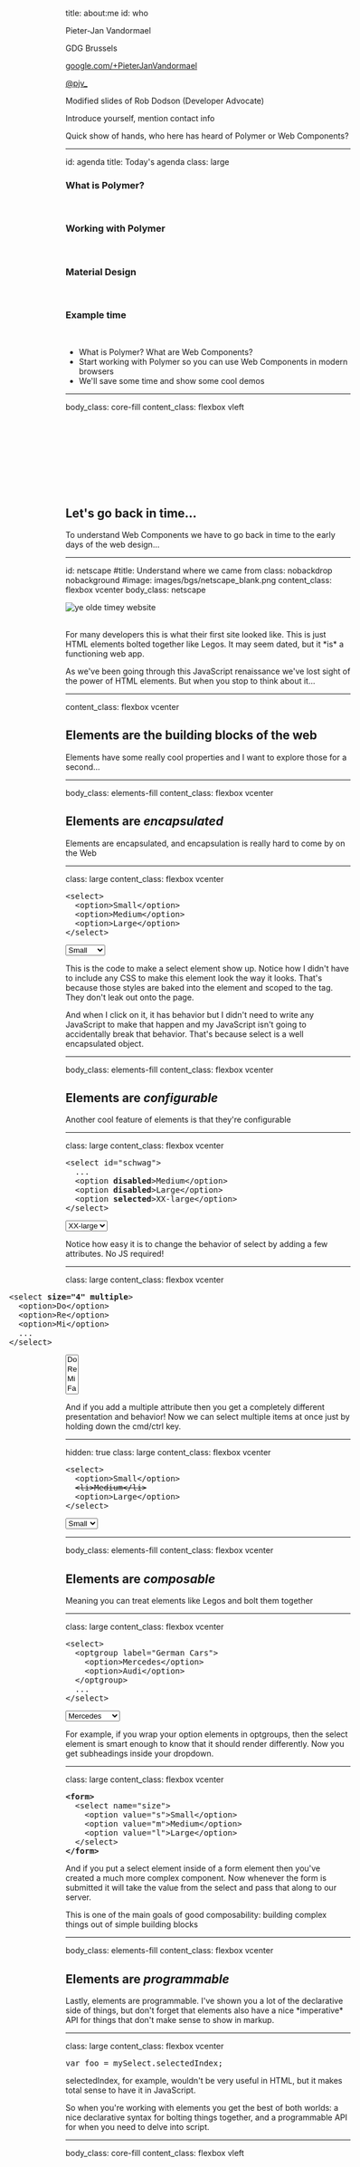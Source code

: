 title: about:me
id: who

<p class="avatar rounded"></p>

<p>Pieter-Jan Vandormael</p>
<p>GDG Brussels</p>

<p class="topmargin"></p>

<i class="icon icon-google-plus"></i>
<a rel="author" href="http://google.com/+PieterJanVandormael">google.com/+PieterJanVandormael</a>

<i class="icon icon-twitter"></i>
<a rel="author" href="http://twitter.com/pjv_">@pjv_</a>

<p class="topmargin"></p>

<p>Modified slides of Rob Dodson (Developer Advocate)</p>

<aside class="note">
  <section>
    <p>Introduce yourself, mention contact info</p>
    <p>
      Quick show of hands, who here has heard of Polymer or Web Components?
    </p>
  </section>
</aside>

---

id: agenda
title: Today's agenda
class: large

<div class="topmargin">
  <div>
    <h3>What is Polymer?</h3>
    <br>
  </div>
  <div>
    <h3>Working with Polymer</h3>
    <br>
  </div>
  <div>
    <h3>Material Design</h3>
    <br>
  </div>
  <div>
    <h3>Example time</h3>
    <br>
  </div>
</div>

<aside class="note">
  <section>
    <ul>
      <li>What is Polymer? What are Web Components?</li>
      <li>Start working with Polymer so you can use Web Components in modern browsers</li>
      <li>We'll save some time and show some cool demos</li>
    </ul>
  </section>
</aside>

---

body_class: core-fill
content_class: flexbox vleft

<h2 style="margin-top: 33%">Let's go back in time...</h2>

<aside class="note">
  <section>
    <p>To understand Web Components we have to go back in time to the early days of the web design...</p>
  </section>
</aside>

---

id: netscape
#title: Understand where we came from
class: nobackdrop nobackground
#image: images/bgs/netscape_blank.png
content_class: flexbox vcenter
body_class: netscape

<img src="images/screenshots/old-site.png" alt="ye olde timey website">

<aside class="note">
  <section>
    <br>
    <p>
      For many developers this is what their first site looked like. This is just HTML elements bolted together like Legos. It may seem dated, but it *is* a functioning web app.
    </p>
    <p>
      As we've been going through this JavaScript renaissance we've lost sight of the power of HTML elements. But when you stop to think about it...
    </p>
  </section>
</aside>

---

content_class: flexbox vcenter

<h2>Elements are the building blocks of the web</h2>
<img src="./images/screenshots/legos.png" style="position: absolute; bottom: -500px; right: -350px;">

<aside class="note">
  <section>
    <p>
      Elements have some really cool properties and I want to explore those for a second...
    </p>
  </section>
</aside>

---

body_class: elements-fill
content_class: flexbox vcenter

<h2 class="faded">Elements are <em>encapsulated</em></h2>

<aside class="note">
  <section>
    <p>Elements are encapsulated, and encapsulation is really hard to come by on the Web</p>
  </section>
</aside>

---

class: large
content_class: flexbox vcenter

<pre class="nohighlight">
&lt;select>
  &lt;option>Small&lt;/option>
  &lt;option>Medium&lt;/option>
  &lt;option>Large&lt;/option>
&lt;/select>
</pre>

<select class="corner top right">
  <option>Small</option>
  <option>Medium</option>
  <option>Large</option>
</select>

<aside class="note">
  <section>
    <p>This is the code to make a select element show up. Notice how I didn't have to include any CSS to make this element look the way it looks. That's because those styles are baked into the element and scoped to the tag. They don't leak out onto the page.</p>
    <p>And when I click on it, it has behavior but I didn't need to write any JavaScript to make that happen and my JavaScript isn't going to accidentally break that behavior. That's because select is a well encapsulated object.</p>
  </section>
</aside>

---

body_class: elements-fill
content_class: flexbox vcenter

<h2 class="faded">Elements are <em>configurable</em></h2>

<aside class="note">
  <section>
    <p>Another cool feature of elements is that they're configurable</p>
  </section>
</aside>

---

class: large
content_class: flexbox vcenter

<pre class="nohighlight">
&lt;select id="schwag">
  ...
  &lt;option <b>disabled</b>>Medium&lt;/option>
  &lt;option <b>disabled</b>>Large&lt;/option>
  &lt;option <b>selected</b>>XX-large&lt;/option>
&lt;/select>
</pre>

<select id="schwag" class="corner top right">
  <option disabled>Small</option>
  <option disabled>Medium</option>
  <option disabled>Large</option>
  <option selected>XX-large</option>
</select>

<aside class="note">
  <section>
    <p>Notice how easy it is to change the behavior of select by adding a few attributes. No JS required!</p>
  </section>
</aside>

---

class: large
content_class: flexbox vcenter

<pre class="nohighlight" style="margin-left: -100px;">
&lt;select <b>size="4"</b> <b>multiple</b>>
  &lt;option>Do&lt;/option>
  &lt;option>Re&lt;/option>
  &lt;option>Mi&lt;/option>
  ...
&lt;/select>
</pre>

<select size="4" multiple class="corner top right">
  <option>Do</option>
  <option>Re</option>
  <option>Mi</option>
  <option>Fa</option>
  <option>So</option>
  <option>La</option>
  <option>Ti</option>
  <option>Do</option>
</select>

<aside class="note">
  <section>
    <p>And if you add a multiple attribute then you get a completely different presentation and behavior! Now we can select multiple items at once just by holding down the cmd/ctrl key.</p>
  </section>
</aside>

---

hidden: true
class: large
content_class: flexbox vcenter


<pre class="nohighlight">
&lt;select>
  &lt;option>Small&lt;/option>
  <s>&lt;li>Medium&lt;/li></s>
  &lt;option>Large&lt;/option>
&lt;/select>
</pre>

<select class="corner top right">
  <option>Small</option>
  <li>Medium</li>
  <option>Large</option>
</select>

---

body_class: elements-fill
content_class: flexbox vcenter

<h2 class="faded">Elements are <em>composable</em></h2>

<aside class="note">
  <section>
    <p>Meaning you can treat elements like Legos and bolt them together</p>
  </section>
</aside>

---

class: large
content_class: flexbox vcenter

<pre class="nohighlight">
&lt;select>
  &lt;optgroup label="German Cars">
    &lt;option>Mercedes&lt;/option>
    &lt;option>Audi&lt;/option>
  &lt;/optgroup>
  ...
&lt;/select>
</pre>

<select class="corner top right">
  <optgroup label="German Cars">
    <option value="mercedes">Mercedes</option>
    <option value="audi">Audi</option>
  </optgroup>
  <optgroup label="American cars">
    <option value="ford">Ford</option>
    <option value="gm">GM</option>
  </optgroup>
</select>

<aside class="note">
  <section>
    <p>For example, if you wrap your option elements in optgroups, then the select element is smart enough to know that it should render differently. Now you get subheadings inside your dropdown.</p>
  </section>
</aside>

---

class: large
content_class: flexbox vcenter

<pre class="nohighlight">
<b>&lt;form></b>
  &lt;select name="size">
    &lt;option value="s">Small&lt;/option>
    &lt;option value="m">Medium&lt;/option>
    &lt;option value="l">Large&lt;/option>
  &lt;/select>
<b>&lt;/form></b>
</pre>

<aside class="note">
  <section>
    <p>And if you put a select element inside of a form element then you've created a much more complex component. Now whenever the form is submitted it will take the value from the select and pass that along to our server.</p>
    <p>This is one of the main goals of good composability: building complex things out of simple building blocks</p>
  </section>
</aside>

---

body_class: elements-fill
content_class: flexbox vcenter

<h2 class="faded">Elements are <em>programmable</em></h2>

<aside class="note">
  <section>
    <p>Lastly, elements are programmable. I've shown you a lot of the declarative side of things, but don't forget that elements also have a nice *imperative* API for things that don't make sense to show in markup.</p>
  </section>
</aside>

---

class: large
content_class: flexbox vcenter

<pre class="nohighlight">
var foo = mySelect.selectedIndex;
</pre>

<aside class="note">
  <section>
    <p>selectedIndex, for example, wouldn't be very useful in HTML, but it makes total sense to have it in JavaScript.</p>
    <p>So when you're working with elements you get the best of both worlds: a nice declarative syntax for bolting things together, and a programmable API for when you need to delve into script.</p>
  </section>
</aside>

---

body_class: core-fill
content_class: flexbox vleft

<h2 style="margin-top: 33%">So what happened?</h2>

<aside class="note">
  <section>
    <p>It seems like a great model, right? So why don't we primarily work with elements anymore?</p>
    <p>The main reason is because there just aren't enough elements to capture the breadth of what we want to do on the web. And because the platform has never given us the ability to extend HTML, we've been forced to invent solutions.</p>
  </section>
</aside>

---

id: tab-examples
title: Building a tab component today

<div class="build flexbox vcenter centered">
<img src="images/screenshots/tabs/jquery.png">
<img src="images/screenshots/tabs/kendo.png">
<img src="images/screenshots/tabs/yui.png">
<img src="images/screenshots/tabs/angular.png">
<img src="images/screenshots/tabs/sencha.png">
<img src=""> <!-- intentional. holder to see all images together -->
</div>

<aside class="note">
  <section>
    <p>Let's look at how we build UI today. This is an example of building a tabs widget.</p>
    <p>This first example is really typical of something like Bootstrap. Lots of boilerplate markup which you'll have to copy and paste over and over again in your app. Cover it with CSS and maybe use some jQuery to kick off the behavior.</p>
    <p>Now that we're going through a JavaScript renaissance, we're starting to move more of the responsiblity for rendering our UI out of our markup and into or JS. So here's an example from kendo UI. Less markup, but more JS</p>
    <p>And here's YUI... Angular... EXT.js... The problem here is that if we build a great component using one framework, we can't share it with people using a different framework. We're silo'd.</p>
  </section>
</aside>

---

class: large
content_class: flexbox vcenter

<pre class="nohighlight" style="margin-top: -50px;">
&lt;x-tabs&gt;
  &lt;x-tab&gt;Tab 1&lt;/x-tab&gt;
  &lt;x-tab&gt;Tab 2&lt;/x-tab&gt;
  &lt;x-tab&gt;Tab 3&lt;/x-tab&gt;
&lt;/x-tabs&gt;
</pre>

<aside class="note">
  <section>
    <p>And it's a shame because really all we want is something like this. If this existed I would just use it, the same way I use `select`.</p>
    <p>Thankfully, today it is possible to start creating elements like this, thanks to a new set of technologies called Web Components</p>
  </section>
</aside>

---

class: nobackdrop nobackground yum
content_class: flexbox vcenter centered

<img src="images/logos/lockup.svg" style="height:180px;">

---

content_class: flexbox vleft

<h2 style="font-size: 60px; line-height: 1.25;">Polymer is a library that uses the latest <strong>web technologies</strong> to let you create <strong>custom HTML elements</strong>.</h2>

<!-- font-size: 42px; width: 52%; line-height: 1.3; -->

<aside class="note">
  <section>
    <p>It gives you the power of web components today</p>
    <p>You can start working with them and give feedback to the browser makers</p>
    <p>So... how do we do that?</p>
  </section>
</aside>

---

id: layers-of-polymer
class: polymer-diagram
title: Layers of Polymer

<div id="blocks-3d">
  <img id="native-3d" class="block-3d" src="./images/polymer/diagram/native.svg">
  <img id="platform-3d" class="block-3d" src="./images/polymer/diagram/platform.svg">
  <img id="polymer-3d" class="block-3d" src="./images/polymer/diagram/polymer.svg">
  <img id="elements-3d" class="block-3d" src="./images/polymer/diagram/elements.svg">
</div>

<div class="build diagram-explanations">
  <div id="diagram-animate-in" data-build-index="1"></div>
  <div id="diagram-explode" data-build-index="2"></div>

  <div id="diagram-elements" class="diagram-explanation" data-build-index="6">
    <h3 class="elements bold">Elements</h3>
    <p>Reusable custom elements</p>
  </div>

  <div id="diagram-polymer" class="diagram-explanation" data-build-index="5">
    <h3 class="core bold">Polymer</h3>
    <p>An opinionated way to work with Web Components</p>
  </div>

  <div id="diagram-platform" class="diagram-explanation" data-build-index="4">
    <h3 class="platform bold">Platform</h3>
    <p>Web Components polyfills for all <br>modern browsers</p>
  </div>

  <div id="diagram-native" class="diagram-explanation" data-build-index="3">
    <h3 class="bold">Native</h3>
    <p>The current browser landscape</p>
  </div>
</div>

<aside class="note">
  <section>
    <p>Here's a breakdown of how we add support for Web Components into all browsers</p>

    <ul>
      <li>Native: We start off with whatever level of support your current browser has. If that's something like mobile safari it might mean there's no support for web components at all!</li>
      <li>Platform: Polyfills web component support and jumps everyone into the future so they can start creating their own elements</li>
      <li>Polymer: Features and sugars. Things not on the standards track but we think are awesome so we include them. Two-way data binding, automatic node finding and a great declarative syntax</li>
      <li>Elements: Lastly, we include a set of pre-built elements which are ready to be dropped into any project</li>
    </ul>
  </section>
</aside>

---

hidden: true
id: philosophy
title: Three ways to work with Polymer
build_lists: true
class: large
#content_class: flexbox vcenter

<div class="build topmargin">
  <div>
    <h3><b class="elements">Using</b> elements</h3>
    <br>
  </div>
  <div>
    <h3><b class="core">Creating</b> elements</h3>
    <br>
  </div>
  <div>
    <h3>Utilizing the modern web <b class="platform">platform</b></h3>
    <br>
  </div>
</div>

---

content_class: flexbox vcenter

<h2>Three ways to work with Polymer</h2>

<aside class="note">
  <section>
    <p>So there's really 3 ways to work with Polymer</p>
  </section>
</aside>

---

body_class: elements-fill
content_class: flexbox vcenter

<h2 class="faded"><em>Using</em> elements</h2>

<aside class="note">
  <section>
    <p>You can use the elements that Polymer and the open source community provide</p>
  </section>
</aside>

---

body_class: core-fill
content_class: flexbox vcenter

<h2 class="faded"><em>Creating</em> elements</h2>

<aside class="note">
  <section>
    <p>You can create your own elements</p>
  </section>
</aside>

---

body_class: platform-fill
content_class: flexbox vcenter

<h2 class="faded">Utilizing the modern web <em>platform</em></h2>

<aside class="note">
  <section>
    <p>Or you can work directly with that shimmed web platform level. If you're not ready to use Web Components but maybe you want to play around with imports or one of the other technologies then you can actually break off the indivudal polyfills and use them stand alone</p>
  </section>
</aside>

---

id: using-elements
title: Using <label class="elements">elements</label>
subtitle: <a href="http://www.polymer-project.org/docs/elements/" class="nounderline">polymer-project.org/docs/elements/</a>
class: nobackdrop nobackground segue elements polymer-diagram
keep_content: true

<div id="blocks-3d" class="in" style="top: 10%;">
  <img id="native-3d" class="block-3d" src="./images/polymer/diagram/native.svg">
  <img id="platform-3d" class="block-3d" src="./images/polymer/diagram/platform.svg">
  <img id="polymer-3d" class="block-3d" src="./images/polymer/diagram/polymer.svg">
  <img id="elements-3d" class="block-3d" src="./images/polymer/diagram/elements.svg">
</div>

<aside class="note">
  <section>
    <p>(wait for animation)</p>
    <p>Let's start by talking about how you can use elements</p>
  </section>
</aside>

---

class: nobackground fill
body_class: polymer-phone
content_class: flexbox vcenter hcenter

![Phone](images/slides/polymer-phone.png)

<aside class="note">
  <section>
    <p>Could we work with elements that look and feel…
	like the kinds of elements in iOS or Android</p>
  </section>
</aside>

---

body_class: elements-fill
content_class: flexbox vcenter

<h2 style="font-size: 55px; letter-spacing: 0;">Everything is an element</h2>

<aside class="note">
  <section>
    <p><b>We want you to reach for the element</b></p>
  </section>
</aside>

<aside class="note">
  <section>
    <p>When you get started using elements we really want to get you into the mindset of thinking about "everything as an element." When you feel yourself reaching for the JavaScript, stop yourself, and ask "Could I solve this problem with an element instead."</p>
  </section>
</aside>

---

class: fill
body_class: core-elements
content_class: flexbox vcenter hcenter

<h2 class="centered" style="font-size: 55px; letter-spacing: 0;">Core elements</h2>

<aside class="note">
  <section>
    <p>General purpose, utility elements
    http://bit.ly/1mZjnTu</p>
  </section>
</aside>

---

id: polymer-ui-elements
title: Polymer Core UI elements
subtitle: visual elements

<div class="pull-right flexbox vcenter" style="width: 40%;margin-top:-100px;">
  <img src="images/polymer/uielements/polymer-ui-tabs.png" style="width:100%">
  <div class="flexbox vcenter" style="height:auto;">
  <img src="images/polymer/uielements/sidebarmenu.png">
  <img src="images/polymer/uielements/polymer-ui-toggle-button.png" style="margin-left:20px;">
  </div>
  <img src="images/polymer/uielements/toolbar.png" style="width:100%">
</div>

`<polymer-ui-accordion>`

`<polymer-ui-animated-pages>`

`<polymer-ui-overlay>`

`<polymer-ui-card>` [demo](http://www.polymer-project.org/components/polymer-ui-card/smoke.html)

`<polymer-ui-sidebar-menu>` [demo](http://www.polymer-project.org/components/polymer-ui-sidebar-menu/smoke.html)

`<polymer-ui-tabs>` [demo](http://www.polymer-project.org/components/polymer-ui-tabs/smoke.html)

`<polymer-ui-toggle-button>` [demo](http://www.polymer-project.org/components/polymer-ui-toggle-button/smoke.html)

`<polymer-ui-theme-aware>`

<aside class="note">
  <section>
    <p>Stress that elements are experimental (and visually disjointed) but let them know we're building something real.</p>
  </section>
</aside>

<aside class="note">
  <section>
    <p>To help you out we've created some reusable UI elements. So we have things like polymer-ui-card (click on link and show demo), which is a nice swipeable Google Now style card</p>
    <p>We've also got polymer-ui-sidebar, (click on link and show demo) which is your classic expanding/collapsing sidebar</p>
    <p>And yes, we even include our own version of tabs!</p>
  </section>
</aside>

---

id: polymer-ui-tabs-demo
title: Everything is an element
subtitle: Tabs revisited

<pre class="corner prettyprint">
&lt;script src="<span alt="bower install polymer" data-tooltip="bower install polymer">platform.js</span>">&lt;/script>
&lt;link rel="import" href="<span alt="bower install polymer-ui-elements" data-tooltip="bower install polymer-ui-elements">polymer-ui-tabs.html</span>">
</pre>

<pre class="prettyprint" style="font-size:30px; line-height: 1.2;" data-lang="HTML">
&lt;polymer-ui-tabs selected="0"&gt;
  &lt;span&gt;Home&lt;/span&gt;
  &lt;span&gt;About&lt;/span&gt;
  &lt;span&gt;Contact&lt;/span&gt;
&lt;/polymer-ui-tabs&gt;
</pre>

<div class="component-demo">
<link rel="import" href="bower_components/polymer-ui-tabs/polymer-ui-tabs.html">
<output>
  <polymer-ui-tabs selected="0">
    <span>Home</span>
    <span>About</span>
    <span>Contact</span>
  </polymer-ui-tabs>
</output>

</div>

<aside class="note">
  <section>
    <p>So this is the polymer-tabs element. To load it into your application you just import the polymer-ui-tabs.html file using an html import (point out we're doing that in the top right corner) and then the element is ready to use. No setup necessary!</p>
  </section>
</aside>

---

id: polymer-ui-collapsible-demo
title: Everything is an element
subtitle: Collapsible elements

<pre class="corner prettyprint">
&lt;script src="<span alt="bower install polymer" data-tooltip="bower install polymer">platform.js</span>">&lt;/script>
&lt;link rel="import" href="<span alt="bower install polymer-ui-elements" data-tooltip="bower install polymer-ui-elements">polymer-ui-collapsible.html</span>">
</pre>

<pre class="prettyprint" style="font-size:25px;" data-lang="HTML">
&lt;polymer-ui-collapsible&gt;
  &lt;h3 class="polymer-ui-collapsible-header"&gt;Click Me!&lt;/h3&gt;
  &lt;div&gt;
    some content...
  &lt;/div&gt;
&lt;/polymer-ui-collapsible&gt;
</pre>

<div class="component-demo" style="height:100%">
<link rel="import" href="bower_components/polymer-ui-collapsible/polymer-ui-collapsible.html">
<output>
  <polymer-ui-collapsible>
    <h3 class="polymer-ui-collapsible-header" style="font-weight: bold;">Click Me!</h3>
    <p style="font-size: 18px; line-height: 1.4;">
      Realm of the galaxies at the edge of forever, made in the interiors of collapsing stars dispassionate extraterrestrial observer, rings of Uranus extraplanetary rich in heavy atoms shores of the cosmic ocean, white dwarf finite but unbounded!
    </p>
    <p style="font-size: 18px; line-height: 1.4;">
      Realm of the galaxies at the edge of forever, made in the interiors of collapsing stars dispassionate extraterrestrial observer, rings of Uranus extraplanetary rich in heavy atoms shores of the cosmic ocean, white dwarf finite but unbounded!
    </p>
  </polymer-ui-collapsible>
</output>

</div>

<aside class="note">
  <section>
    <p>Here's another example. This is polymer-ui-collapsible, which we can use to show and hide a bit of content. This is something I see people using jQuery for all the time. But with polymer-ui-collapsible there's no need to delve into JavaScript just to toggle a bit of content. Doing it in markup saves serious time!</p>
  </section>
</aside>

---

hidden: true
id: polymer-ui-toggle-button-demo
title: Everything is an element
subtitle: Toggle Button Element

<pre class="corner prettyprint">
&lt;script src="<span alt="bower install polymer" data-tooltip="bower install polymer">platform.js</span>">&lt;/script>
&lt;link rel="import" href="<span alt="bower install polymer-ui-elements" data-tooltip="bower install polymer-ui-elements">polymer-ui-toggle-button.html</span>">
</pre>

<pre class="prettyprint" style="font-size:30px; line-height: 1.2;" data-lang="HTML">
&lt;polymer-ui-toggle-button offcaption="Nope"&gt;
&lt;/polymer-ui-toggle-button&gt;
</pre>

<div class="component-demo">
<link rel="import"
  href="bower_components/polymer-ui-toggle-button/polymer-ui-toggle-button.html">

<output style="zoom: 2.5;">
  <polymer-ui-toggle-button offcaption="Nope"></polymer-ui-toggle-button>
</output>

</div>

---

hidden: true
body_class: elements-fill
content_class: flexbox vcenter

<h2>You don't have to know about their internals</h2>

---

title: Polymer Core elements
subtitle: non-visual utility elements
content_class: columns-2

<span class="bold blue">Layout</span>

`<polymer-layout>`

`<polymer-flex-layout>`

`<polymer-grid-layout>`

<span class="bold blue">View</span>

`<polymer-media-query>`

`<polymer-page>`

<span class="bold blue">Services / libs</span>

`<polymer-shared-lib>`

`<polymer-google-jsapi>`

<span class="bold blue">Data</span>

`<polymer-localstorage>`

`<polymer-xhr>`

`<polymer-jsonp>`

`<polymer-file>`

`<polymer-meta>` 

<span class="bold blue">Behavior / interaction</span>

`<polymer-signals>`

`<polymer-selector>`

<aside class="note">
  <section>
    <p>When you start working with Web Components the mind naturally goes toward UI...</p>
    <p>But there are a lot of things we already do in markup that are non-visual</p>
    <p>So we've created elements for doing things like layout, ajax, localstorage and even working with the file system. It might sound weird to think of using an HTML tag to do AJAX, but when you actually start using it you'll realize it's an *awesome* way to work.</p>
  </section>
</aside>

---

id: polymer-flex-demo
title: Everything is an element
subtitle: flexbox...using DOM

<pre class="corner prettyprint">
&lt;script src="<span alt="bower install polymer" data-tooltip="bower install polymer">platform.js</span>">&lt;/script>
&lt;link rel="import" href="<span alt="bower install polymer-elements" data-tooltip="bower install polymer-elements">polymer-flex-layout.html</span>">
</pre>

<pre class="prettyprint" style="font-size: 30px; line-height: 1.2;" data-lang="HTML">
&lt;polymer-flex-layout <b data-action="vertical">vertical</b> <b>iscontainer</b>>
  &lt;div>Header&lt;/div>
  &lt;div <b data-action="flex">flex</b>>Body&lt;/div>
  &lt;div>Footer&lt;/div>
&lt;/polymer-flex-layout>
</pre>


<div class="component-demo" style="height:100%">
<link rel="import" href="bower_components/polymer-flex-layout/polymer-flex-layout.html">
<output>
  <polymer-flex-layout vertical iscontainer title="Click me to add children">
    <div>Header</div>
    <div flex>Body</div>
    <div>Footer</div>
  </polymer-flex-layout>
</output>

</div>

<aside class="note">
  <section>
    <p>Here's an example: This is polymer-flex-layout, which contains all the functionality of CSS flexbox in an easy to use tag. Toggle the vertical attribute to lay children out horizontally. Toggle the flex attribute to make your child fill as much space as it can.</p>
    <p>This demonstrates an important point about Web Components and what you can do when you're able to extend the platform. It gives you the power to create your own things if you're not satisfied with the current implementation in the browser. Flexbox is too complicated so why not make it easier.</p>
  </section>
</aside>

---

hidden: true
id: polymer-ajax-demo
title: Everything is an element
subtitle: AJAX...using DOM

<pre class="corner prettyprint">
&lt;script src="<span alt="bower install polymer" data-tooltip="bower install polymer">platform.js</span>">&lt;/script>
&lt;link rel="import" href="<span alt="bower install polymer-elements" data-tooltip="bower install polymer-elements">polymer-ajax.html</span>">
</pre>

<pre class="prettyprint" style="font-size:25px;">
<b>&lt;polymer-ajax url="http://gdata.youtube.com/feeds/api/videos/"
              params='{"q":"chrome", "alt":"json"}'>
&lt;/polymer-ajax></b>
</pre>

<pre class="prettyprint" data-lang="JS" data-run-demo>
var ajax = document.querySelector('polymer-ajax');
ajax.addEventListener(<b>'polymer-response'</b>, function(e) {
  console.log(JSON.parse(<b>this.response</b>).feed.entry);
});
<b>ajax.go();</b>
</pre>

<div class="component-demo">
<link rel="import" href="bower_components/polymer-ajax/polymer-ajax.html">
<output><div>Hit run...</div></output>
</div>

<aside class="note">
  <section>
    <p>We have link tags and script tags which pull in external resources...</p>
    <p>Elements are composable</p>
  </section>
</aside>

---

hidden: true
content_class: flexbox vcenter

<h2>They're easy to add to your project</h2>

---

class: fill
body_class: paper-elements
content_class: flexbox vcenter hcenter

<h2 class="centered" style="font-size: 55px; letter-spacing: 0;">Paper elements</h2>

<aside class="note">
  <section>
    <p>More stylized.
Push the envelope and expand what we expect on the web
Animation and spatial relationships</p>
  </section>
</aside>

---

id: paper-checkbox
body_class: paper-checkbox
content_class: flexbox hcenter

<div class="pull-left flexbox vcenter" style="height: auto;">
<pre class="prettyprint" font-size:25px;>&lt;paper-checkbox>&lt;/paper-checkbox></pre>
</div>

<div class="pull-right flexbox vcenter" style="width: 60%;">
  <img src="images/polymer/paper/checkbox.gif" style="width:100%">
</div>

<aside class="note">
  <section>
    <p>That means we’ve taken things like the typical input checkbox…
And reimagined it for 2014
We call this a paper-checkbox
Fluid animations and the ink effects to denote pointer activity.</p>
</section>
</aside>

---

id: paper-ripple
body_class: paper-ripple
content_class: columns-2
title: &lt;paper-ripple>
subtitle: A reactive ink effect for indicating touch and mouse actions

<div style="height: 100%;">
<pre class="prettyprint" font-size:25px;>&lt;div class="card">
    &lt;img src="science.svg">
    &lt;paper-ripple fit>&lt;/paper-ripple>
&lt;/div></pre>
</br>
</br>
</br>
</br>
</br>
</br>
</div>

<div style="width: 61%;">
  <img src="images/polymer/paper/ripple.gif" style="width:100%">
  <img src="images/polymer/paper/ripple.png" style="width:100%">
</div>

<aside class="note">
  <section>
    <p>Cool reactive ink effect to indicate a touch or mouse action
I’ve just nested it inside of a regular div
This can be a simple drop-in to give your elements more visual punch
</p>
</section>
</aside>

---

id: paper-shadow
body_class: paper-shadow
title: &lt;paper-shadow>
subtitle: A dynamic shadow for conveying z-depth and spatial relationships
content_class: flexbox hcenter

<div class="pull-left" style="height: auto;">
<pre class="prettyprint" font-size:25px;>&lt;div class="card">
    &lt;paper-shadow z="5" animated>
    &lt;/paper-shadow>
&lt;/div></pre>
</div>

<div class="pull-right flexbox vcenter" style="width: 60%;">
  <img src="images/polymer/paper/shadow.gif" style="width:100%">
</div>

<aside class="note">
  <section>
    <p>Give developers the ability to create realistic shadows
Set a visual z-depth
Make your elements spring to life. Actually two shadows.
</p>
</section>
</aside>

---

class: nobackground fill
body_class: topeka-slide
content_class: flexbox vcenter hcenter

<a href="http://polymer-project.org/apps/topeka/"><img src="images/slides/topekaslide.png"></a>

<aside class="note">
  <section>
    <p>Topeka is our flagship. Demonstrates core and paper.
Animations created with core-animated pages.
Can do really powerful stuff with it.</p>
  </section>
</aside>

---

id: creating-elements
title: Creating <label class="core">elements</label>
subtitle: <a href="http://www.polymer-project.org/polymer.html" class="nounderline">polymer-project.org/polymer.html</a>
class: nobackdrop nobackground segue core polymer-diagram
#content_class: flexbox vcenter
keep_content: true

<div id="blocks-3d" class="in" style="top: 10%;">
  <img id="native-3d" class="block-3d" src="./images/polymer/diagram/native.svg">
  <img id="platform-3d" class="block-3d" src="./images/polymer/diagram/platform.svg">
  <img id="polymer-3d" class="block-3d" src="./images/polymer/diagram/polymer.svg">
  <img id="elements-3d" class="block-3d" src="./images/polymer/diagram/elements.svg">
</div>

<aside class="note">
  <section>
    <p>We've talked a bit about using elements, now let's look at how you can create your own elements. Polymer is going to make this really easy for you!</p>
  </section>
</aside>

---

body_class: core-fill
content_class: flexbox vcenter

<h2 class="faded"><em>Declarative</em> element registration</h2>

<aside class="note">
  <section>
    <p>The declarative syntax that Polymer enables makes it super simple to start defining your own tags.</p>
  </section>
</aside>

---

id: declarative-registration
title: Declarative registration
#subtitle: Declarative registration

<pre class="corner prettyprint">
&lt;link rel="import" href="<span alt="bower install polymer" data-tooltip="bower install polymer">polymer.html</span>">
</pre>

<pre class="prettyprint" style="font-size:30px; line-height: 1.2;" data-lang="HTML">
&lt;polymer-element name="my-element" <b>noscript</b>&gt;
  &lt;template&gt;
    &lt;style&gt;h2 { color: orange; }&lt;/style&gt;
    &lt;h2&gt;Hello from my-element!&lt;/h2&gt;
  &lt;/template&gt;
&lt;/polymer-element&gt;
</pre>

<pre class="prettyprint" style="font-size:30px; line-height: 1.2;" data-lang="HTML">
&lt;my-element&gt;&lt;/my-element&gt;
</pre>

<div class="component-demo">
  <output style="display: block; padding: 10px;">
    <my-element></my-element>
  </output>
</div>

<aside class="note">
  <section>
    <p>This is a Polymer element definition. It's important to indicate that the name attribute must have a dash in it. That's to prevent future versions of HTML from stepping on your tag.</p>
    <p>Anything inside of the template will be stamped out when the parser sees your new tag</p>
    <p>Note that the style tag is *not* affecting the h2 at the top of the slide that says "Declarative Registration". That's because the styles are scoped by the Shadow DOM</p>
    <p>Mention noscript. That attribute tells Polymer that you're not including any JavaScript with your element.</p>
  </section>
</aside>

---

id: declarative-registration-proto
title: Declarative registration
#subtitle: Declarative registration with prototypes

<pre class="corner prettyprint">
&lt;link rel="import" href="<span alt="bower install polymer" data-tooltip="bower install polymer">polymer.html</span>">
</pre>

<pre class="prettyprint" style="font-size:30px; line-height: 1.2;" data-lang="HTML">
&lt;polymer-element name="hello-element"&gt;
  &lt;template&gt;
    &lt;h2&gt;I can say hello&lt;/h2&gt;
  &lt;/template&gt;
  &lt;script&gt;
  Polymer('hello-element', {
    sayHello: function() { alert('Howdy folks!'); }
  });
  &lt;/script&gt;
&lt;/polymer-element&gt;
</pre>

<div class="component-demo">
  <output style="display: block; padding: 10px;">
    <hello-element></hello-element>
  </output>
</div>

<aside class="note">
  <section>
    <p>If you do want to include JavaScript with your element you can omit the noscript attribute and include a script tag that calls the Polymer constructor.</p>
    <p>The Polymer constructor requires that you pass in your element's name, and a protoyper object. Properties and methods that you add to this prototype object are available on every instance of your new tag.</p>
    <p>In this example I've added some code to the page that listens for click events and calls target.sayHello().  (click on the elements)</p>
    <p>So easy to create an API for your element... but I want to add some data to this thing!</p>
  </section>
</aside>

---

id: polymerurl
class: nobackdrop nobackground yum do-transition
content_class: flexbox vcenter centered

<div class="build">
<h2><a href="http://polymer-project.org"><span class="elements">polymer</span><span class="hide">-</span><span class="core">project</span><span class="hide">.</span><span class="platform">org</span></a></h2>
</div>

---

---

class: fill nobackdrop nobackground yum do-transition
body_class: md
content_class: flexbox vcenter

<h2 class="centered" style="font-size: 55px; letter-spacing: 0; color: #515151;">Material Design</h2>

<h3 class="centered" style="line-height: 1.25; width:70%">Design is the art of considered creation. Our goal is to satisfy the diverse spectrum of human needs. As those needs evolve, so too must our designs, practices, and philosophies.</h3>

<aside class="note">
  <section>
    <p>Google design guidelines</p>
  </section>
</aside>

---

title: Introduction
content_class: flexbox vcenter

<h3 style="line-height: 1.25;">We challenged ourselves to create a visual language for our users that synthesizes the classic principles of good design with the innovation and possibility of technology and science.</h3>

<img class="topmargin" src="images/polymer/md/intro1.png" style="width:100%">

<aside class="note">
  <section>
    <p>
</p>
</section>
</aside>

---

title: Introduction
content_class: flexbox vcenter

<h3 style="line-height: 1.25;">To develop a single underlying system that allows for a unified experience across platforms and device sizes. Mobile precepts are fundamental, but touch, voice, mouse, and keyboard are all first-class input methods.</h3>

<img class="topmargin" src="images/polymer/md/intro2.png" style="width:100%">

<aside class="note">
  <section>
    <p>
</p>
</section>
</aside>

---

class: fill nobackdrop nobackground
body_class: principles
content_class: flexbox vcenter

<h2 class="centered" style="font-size: 55px; letter-spacing: 0;">Principles</h2>

<aside class="note">
  <section>
    <p></p>
  </section>
</aside>

---

title: <b>1. </b>Material is the metaphor
content_class: flexbox vcenter

<h3 style="line-height: 1.25;">A material metaphor is the unifying theory of a rationalized space and a system of motion. The material is grounded in tactile reality, inspired by the study of paper and ink, yet technologically advanced and open to imagination and magic.</h3>

<img class="topmargin" src="images/polymer/md/pr1.png" style="width:100%">

<aside class="note">
  <section>
    <p>
</p>
</section>
</aside>

---

title: <b>2. </b>Tangible surfaces
content_class: columns-2

<h3 style="line-height: 1.25;">Surfaces and edges of the material provide visual cues that are grounded in reality. 
<br/><br/>
The use of familiar tactile attributes helps users quickly understand affordances. 
<br/><br/>
Yet the flexibility of the material creates new affordances that supercede those in the physical world, without breaking the rules of physics.</h3>

<img src="images/polymer/md/pr2.png" style="width:100%">

<aside class="note">
  <section>
    <p>
</p>
</section>
</aside>

---

title: <b>3. </b>Dimensionality affords interaction
content_class: flexbox vcenter

<h3 style="line-height: 1.25;">The fundamentals of light, surface, and movement are key to conveying how objects move, interact, and exist in space in relation to each other. Realistic lighting shows seams, divides space, and indicates moving parts.</h3>

<img class="topmargin" src="images/polymer/md/pr3.png" style="width:100%">

<aside class="note">
  <section>
    <p>
</p>
</section>
</aside>

---

title: <b>4. </b>One adaptive design
content_class: flexbox vcenter

<h3 style="line-height: 1.25;"><br/>A single underlying design system organizes interactions and space. Each device reflects a different view of the same underlying system. Each view is tailored to the size and interaction appropriate for that device. Colors, iconography, hierarchy, and spatial relationships remain constant.</h3>

<img src="images/polymer/md/pr4.png" style="width:100%">

<aside class="note">
  <section>
    <p>
</p>
</section>
</aside>

---

title: <b>5. </b>Bold, graphic, intentional
content_class: columns-2

<h3 style="line-height: 1.25;">Bold design creates hierarchy, meaning, and focus. 
<br/><br/>
Deliberate color choices, edge-to-edge imagery, large-scale typography, and intentional white space create immersion and clarity.
</h3>

<img src="images/polymer/md/pr5.png" style="width:100%">

<aside class="note">
  <section>
    <p>
</p>
</section>
</aside>

---

title: <b>6. </b>Emphasize actions
content_class: flexbox vcenter

<h3 style="line-height: 1.25;">User action is the essence of experience design. The primary actions are inflection points that transform the whole design. Their emphasis makes core functionality immediately apparent and provides waypoints for the user.</h3>

<img class="topmargin" src="images/polymer/md/pr6.png" style="width:100%">

<aside class="note">
  <section>
    <p>
</p>
</section>
</aside>

---

title: <b>7. </b>User-initiated change
content_class: flexbox vcenter

<h3 style="line-height: 1.25;">Changes in the interface derive their energy from user actions. Motion that cascades from touch respects and reinforces the user as the prime mover.</h3>

<img class="topmargin" src="images/polymer/md/pr7.png" style="width:100%">

<aside class="note">
  <section>
    <p>
</p>
</section>
</aside>

---

title: <b>8. </b>Animation choreography
content_class: columns-2

<h3 style="line-height: 1.25;">All action takes place in a single environment. 
<br/><br/>
Objects are presented to the user without breaking the continuity of experience even as they transform and reorganize.
</h3>

<img src="images/polymer/md/pr8.png" style="width:100%">

<aside class="note">
  <section>
    <p>
</p>
</section>
</aside>

---

title: <b>9. </b>Motion provides meaning
content_class: flexbox vcenter

<h3 style="line-height: 1.25;">Motion is meaningful and appropriate, serving to focus attention and maintain continuity. Feedback is subtle yet clear. Transitions are efficient yet coherent.</h3>

<img class="topmargin" src="images/polymer/md/pr9.png" style="width:100%">

<aside class="note">
  <section>
    <p>
</p>
</section>
</aside>

---

class: fill nobackdrop nobackground
body_class: dos
content_class: flexbox vcenter

<h2 class="centered" style="font-size: 55px; letter-spacing: 0;">Noteworthy do's and don'ts</h2>

<aside class="note">
  <section>
    <p></p>
  </section>
</aside>

---

title: Authentic motion
content_class: columns-2

<h3 style="line-height: 1.25;">
UI elements are locked behind a layer of glass. Visual and motion cues help bridge that gap by immediately acknowledging input and implying direct manipulation.
<br/><br/>
<b>Mass and weight</b>
<br/><br/>
Not all objects move the same way. 
<br/><br/>
Entering the frame at peak velocity.
</h3>

<video id="vid1" loop width="738" height="269" autoplay>
<source src="video/videos-authenticMotion_massAndWeight_ex3_do_large_xhdpi.webm" type="video/webm">
<source src="video/videos-authenticMotion_massAndWeight_ex3_do_large_xhdpi.mp4" type="video/mp4">
</video>

<aside class="note">
  <section>
    <p>
</p>
</section>
</aside>

---

title: Responsive interaction
content_class: columns-2

<h3 style="line-height: 1.25;">It is thoughtful and purposeful, not random, and can be gently whimsical but never distracting. It encourages deeper exploration of an app: what will happen if I touch this?
<br/><br/>
From the contact point, make the visual reaction <b>radial</b>.
<br/><br/>
The material itself can also respond to interaction: <b>lift on touch</b>; <b>point of origin</b>.
</h3>

<video id="vid2" loop autoplay width="360" height="405">
<source src="video/animation-responsive-surfaceresponse-pointorigin-do_example_large_xhdpi.webm" type="video/webm">
<source src="video/animation-responsive-surfaceresponse-pointorigin-do_example_large_xhdpi.mp4" type="video/mp4">
</video>

<aside class="note">
  <section>
    <p>
</p>
</section>
</aside>


---

title: Meaningful transitions
content_class: columns-2

<h3 style="line-height: 1.25;">Visual Continuity: Think about how the users attention should be directed. What elements and motions support that goal? <b>Emphasize, persist or re-introduce</b>.
<br/><br/>
Hierarchical Timing: Ensure that motion supports the information <b>hierarchy</b>; that is, it conveys to the user what content is most important by creating a path for the eye to follow.
<br/><br/>
Consistent Choreography: <b>Avoid linear spatial paths</b>.
</h3>

<video id="vid3" loop autoplay  width="360" height="422">
<source src="video/meaningfultransitions-consistentchoreography_do1_large_xhdpi.webm" type="video/webm">
<source src="video/meaningfultransitions-consistentchoreography_do1_large_xhdpi.mp4" type="video/mp4">
</video>

<aside class="note">
  <section>
    <p>
</p>
</section>
</aside>


---

title: Color
content_class: flexbox vcenter

<h3 style="line-height: 1.25;">
Color is inspired by <b>bold color</b> statements juxtaposed with <b>muted environments</b>, taking cues from contemporary architecture, road signs, pavement marking tape, and sports courts. Emphasize bold shadows and highlights. Introduce unexpected and vibrant colors.
</h3>

<img class="topmargin" src="images/polymer/md/colorstory.png" style="width:100%">

<aside class="note">
  <section>
    <p>
</p>
</section>
</aside>

---

title: Layouts and paper craft
content_class: columns-2

<h3 style="line-height: 1.25;">
<b>Seams and steps</b>.
<br/><br/>
Toolbars can be statically on top, 'waterfall'; be pushed, or covered.
<br/><br/>
A floating action can <b>straddle</b> a step if it relates to the content of the paper creating that step.
</h3>

<img class="topmargin" src="images/polymer/md/floatingpoint.png" style="width:80%">

<img src="images/polymer/md/toolbar1.png" style="width:80%">

<aside class="note">
  <section>
    <p>
</p>
</section>
</aside>


---

title: Roboto font
content_class: flexbox vcenter

<img src="images/polymer/md/font.png" style="width:100%">

<aside class="note">
  <section>
    <p>
</p>
</section>
</aside>

---

class: fill nobackdrop nobackground yum do-transition
body_class: step
content_class: flexbox vcenter

<h2 class="centered" style="font-size: 55px; letter-spacing: 0; color: #515151;">This is Material Design.</h2>
<br/><br/>
<h2 class="centered" style="font-size: 55px; letter-spacing: 0; color: #515151;">This is our first step.</h2>


<aside class="note">
  <section>
    <p></p>
  </section>
</aside>

---

class: nobackground fill
body_class: vid

<google-youtube
  videoid="Q8TXgCzxEnw"
  fluid="true"
  rel="0"
  start="5"
  autoplay="0">
</google-youtube>

<aside class="note">
  <section>
    <p>Topeka is our flagship. Demonstrates core and paper.
Animations created with core-animated pages.
Can do really powerful stuff with it.</p>
  </section>
</aside>

---

class: fill nobackdrop nobackground yum do-transition
body_class: step
content_class: flexbox vcenter

<h2 class="centered" style="font-size: 55px; letter-spacing: 0; color: #515151;">Imagine, Create, Iterate.</h2>

<aside class="note">
  <section>
    <p></p>
  </section>
</aside>

---